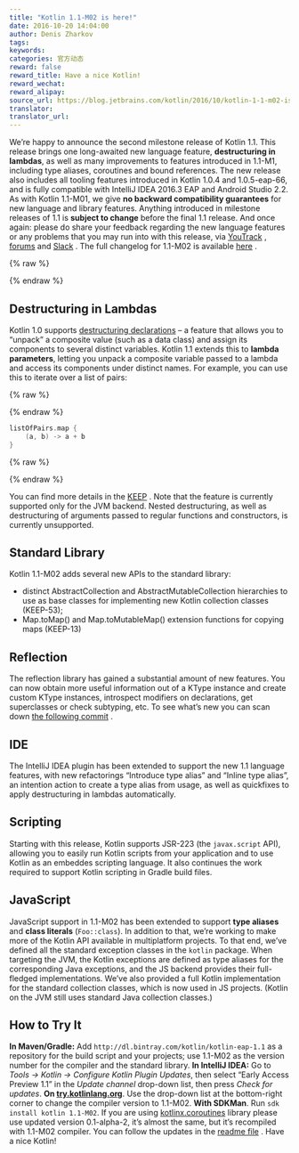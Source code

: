 ```yaml
---
title: "Kotlin 1.1-M02 is here!"
date: 2016-10-20 14:04:00
author: Denis Zharkov
tags:
keywords:
categories: 官方动态
reward: false
reward_title: Have a nice Kotlin!
reward_wechat:
reward_alipay:
source_url: https://blog.jetbrains.com/kotlin/2016/10/kotlin-1-1-m02-is-here/
translator:
translator_url:
---
```


We’re happy to announce the second milestone release of Kotlin 1.1. This release brings one long-awaited new language feature, <strong>destructuring in lambdas</strong>, as well as many improvements to features introduced in 1.1-M1, including type aliases, coroutines and bound references. The new release also includes all tooling features introduced in Kotlin 1.0.4 and 1.0.5-eap-66, and is fully compatible with IntelliJ IDEA 2016.3 EAP and Android Studio 2.2.
As with Kotlin 1.1-M01, we give <strong>no backward compatibility guarantees</strong> for new language and library features. Anything introduced in milestone releases of 1.1 is <strong>subject to change</strong> before the final 1.1 release.
And once again: please do share your feedback regarding the new language features or any problems that you may run into with this release, via [YouTrack](https://youtrack.jetbrains.com/issues/KT) , [forums](http://discuss.kotlinlang.org) and [Slack](https://kotlinlang.slack.com) .
The full changelog for 1.1-M02 is available [here](https://github.com/JetBrains/kotlin/blob/1.1-M2/ChangeLog.md) .

{% raw %}
<p><span id="more-4312"></span></p>
{% endraw %}

## Destructuring in Lambdas

Kotlin 1.0 supports [destructuring declarations](https://kotlinlang.org/docs/reference/multi-declarations.html) – a feature that allows you to “unpack” a composite value (such as a data class) and assign its components to several distinct variables. Kotlin 1.1 extends this to <strong>lambda parameters</strong>, letting you unpack a composite variable passed to a lambda and access its components under distinct names. For example, you can use this to iterate over a list of pairs:

{% raw %}
<p></p>
{% endraw %}

```kotlin
listOfPairs.map {
    (a, b) -> a + b
}
```

{% raw %}
<p></p>
{% endraw %}

You can find more details in the [KEEP](https://github.com/Kotlin/KEEP/blob/master/proposals/destructuring-in-parameters.md) . Note that the feature is currently supported only for the JVM backend. Nested destructuring, as well as destructuring of arguments passed to regular functions and constructors, is currently unsupported.
## Standard Library

Kotlin 1.1-M02 adds several new APIs to the standard library:

* distinct AbstractCollection and AbstractMutableCollection hierarchies to use as base classes for implementing new Kotlin collection classes (KEEP-53);
* Map.toMap() and Map.toMutableMap() extension functions for copying maps (KEEP-13)

## Reflection

The reflection library has gained a substantial amount of new features. You can now obtain more useful information out of a KType instance and create custom KType instances, introspect modifiers on declarations, get superclasses or check subtyping, etc. To see what’s new you can scan down [the following commit](https://github.com/JetBrains/kotlin/commit/ed1490dbc43f88696f82e5307df43269ecbb32b1) .
## IDE

The IntelliJ IDEA plugin has been extended to support the new 1.1 language features, with new refactorings “Introduce type alias” and “Inline type alias”, an intention action to create a type alias from usage, as well as quickfixes to apply destructuring in lambdas automatically.
## Scripting

Starting with this release, Kotlin supports JSR-223 (the `javax.script` API), allowing you to easily run Kotlin scripts from your application and to use Kotlin as an embeddes scripting language. It also continues the work required to support Kotlin scripting in Gradle build files.
## JavaScript

JavaScript support in 1.1-M02 has been extended to support <strong>type aliases</strong> and <strong>class literals</strong> (`Foo::class`).
In addition to that, we’re working to make more of the Kotlin API available in multiplatform projects. To that end, we’ve defined all the standard exception classes in the `kotlin` package. When targeting the JVM, the Kotlin exceptions are defined as type aliases for the corresponding Java exceptions, and the JS backend provides their full-fledged implementations. We’ve also provided a full Kotlin implementation for the standard collection classes, which is now used in JS projects. (Kotlin on the JVM still uses standard Java collection classes.)
## How to Try It

<strong>In Maven/Gradle:</strong> Add `http://dl.bintray.com/kotlin/kotlin-eap-1.1` as a repository for the build script and your projects; use 1.1-M02 as the version number for the compiler and the standard library.
<strong>In IntelliJ IDEA:</strong> Go to <em>Tools → Kotlin → Configure Kotlin Plugin Updates</em>, then select “Early Access Preview 1.1” in the <em>Update channel</em> drop-down list, then press <em>Check for updates</em>.
<strong>On <a href="http://try.kotlinlang.org/">try.kotlinlang.org</a></strong>. Use the drop-down list at the bottom-right corner to change the compiler version to 1.1-M02.
<strong>With SDKMan</strong>. Run `sdk install kotlin 1.1-M02`.
If you are using [kotlinx.coroutines](https://github.com/Kotlin/kotlinx.coroutines) library please use updated version 0.1-alpha-2, it’s almost the same, but it’s recompiled with 1.1-M02 compiler. You can follow the updates in the [readme file](https://github.com/Kotlin/kotlinx.coroutines/blob/master/README.md) .
Have a nice Kotlin!

